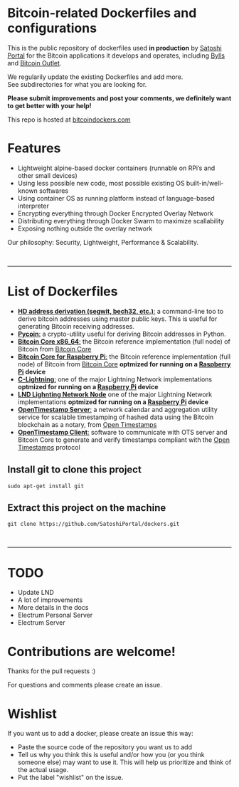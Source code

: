 # Bitcoin-related Dockerfiles and configurations

This is the public repository of dockerfiles used **in production** by [Satoshi Portal](https://www.satoshiportal.com/) for the Bitcoin applications it develops and operates, including [Bylls](https://www.bylls.com/) and [Bitcoin Outlet](https://www.bitcoinoutlet.com/).

We regularily update the existing Dockerfiles and add more. 
<br>See subdirectories for what you are looking for.

**Please submit improvements and post your comments, we definitely want to get better with your help!**

This repo is hosted at [bitcoindockers.com](http://www.bitcoindockers.com/)

# Features

- Lightweight alpine-based docker containers (runnable on RPi’s and other small devices)
- Using less possible new code, most possible existing OS built-in/well-known softwares
- Using container OS as running platform instead of language-based interpreter
- Encrypting everything through Docker Encrypted Overlay Network
- Distributing everything through Docker Swarm to maximize scallability
- Exposing nothing outside the overlay network

Our philosophy: Security, Lightweight, Performance & Scalability.

<br>
<hr>

# List of Dockerfiles

- [**HD address derivation (segwit, bech32, etc.)**:](https://github.com/SatoshiPortal/dockers/tree/master/bitcoin/hd-wallet-derive) a command-line too to derive bitcoin addresses using master public keys. This is useful for generating Bitcoin receiving addresses.
- [**Pycoin**:](https://github.com/SatoshiPortal/dockers/tree/master/bitcoin/pycoin) a crypto-utility useful for deriving Bitcoin addresses in Python.
- [**Bitcoin Core x86_64**:](https://github.com/SatoshiPortal/dockers/tree/master/x86_64/bitcoin-core)  the Bitcoin reference implementation (full node) of Bitcoin from [Bitcoin Core](https://bitcoincore.org/)
- [**Bitcoin Core for Raspberry Pi**:](https://github.com/SatoshiPortal/dockers/tree/master/rpi/bitcoin-core)   the Bitcoin reference implementation (full node) of Bitcoin from [Bitcoin Core](https://bitcoincore.org/) **optmized for running on a [Raspberry Pi](https://www.raspberrypi.org/) device**
- [**C-Lightning**:](https://github.com/SatoshiPortal/dockers/tree/master/rpi/LN/c-lightning)  one of the major Lightning Network implementations **optmized for running on a [Raspberry Pi](https://www.raspberrypi.org/) device**
- [**LND Lighnting Network Node**](https://github.com/SatoshiPortal/dockers/tree/master/rpi/LN/lnd)  one of the major Lightning Network implementations **optmized for running on a [Raspberry Pi](https://www.raspberrypi.org/) device**
- [**OpenTimestamp Server**:](https://github.com/SatoshiPortal/dockers/tree/master/x86_64/ots/otsserver) a network calendar and aggregation utility service for scalable timestamping of hashed data using the Bitcoin blockchain as a notary, from [Open Timestamps](https://www.opentimestamps.org/)
- [**OpenTimestamp Client**:](https://github.com/SatoshiPortal/dockers/tree/master/x86_64/ots/otsclient) software to communicate with OTS server and Bitcoin Core to generate and verify timestamps compliant with the [Open Timestamps](https://www.opentimestamps.org/) protocol

## Install git to clone this project

```shell
sudo apt-get install git
```

## Extract this project on the machine

```shell
git clone https://github.com/SatoshiPortal/dockers.git
```
<br>
<hr>

# TODO

- Update LND
- A lot of improvements
- More details in the docs
- Electrum Personal Server
- Electrum Server

# Contributions are welcome!

Thanks for the pull requests :)

For questions and comments please create an issue.

# Wishlist

If you want us to add a docker, please create an issue this way:

- Paste the source code of the repository you want us to add
- Tell us why you think this is useful and/or how you (or you think someone else) may want to use it. This will help us prioritize and think of the actual usage.
- Put the label "wishlist" on the issue.
